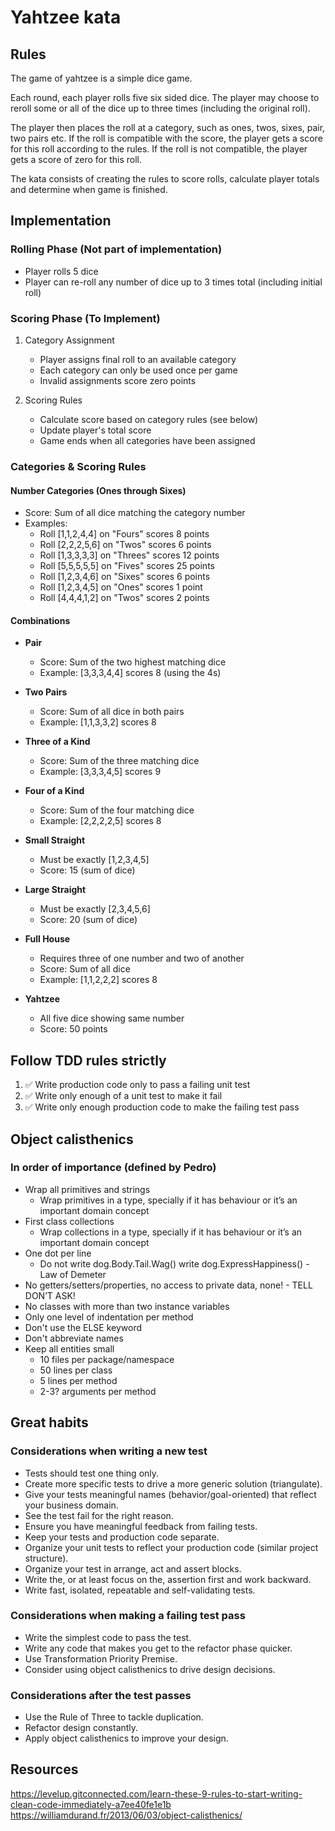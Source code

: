 # Yahtzee kata

## Rules

The game of yahtzee is a simple dice game.

Each round, each player rolls five six sided dice.
The player may choose to reroll some or all of the dice up to three times (including the original roll).

The player then places the roll at a category, such as ones, twos, sixes, pair, two pairs etc.
If the roll is compatible with the score, the player gets a score for this roll according to the rules.
If the roll is not compatible, the player gets a score of zero for this roll.

The kata consists of creating the rules to score rolls, calculate player totals and determine when game is finished.

## Implementation

### Rolling Phase (Not part of implementation)

- Player rolls 5 dice
- Player can re-roll any number of dice up to 3 times total (including initial roll)

### Scoring Phase (To Implement)

1. Category Assignment

   - Player assigns final roll to an available category
   - Each category can only be used once per game
   - Invalid assignments score zero points

2. Scoring Rules
   - Calculate score based on category rules (see below)
   - Update player's total score
   - Game ends when all categories have been assigned

### Categories & Scoring Rules

#### Number Categories (Ones through Sixes)

- Score: Sum of all dice matching the category number
- Examples:
  - Roll [1,1,2,4,4] on "Fours" scores 8 points
  - Roll [2,2,2,5,6] on "Twos" scores 6 points
  - Roll [1,3,3,3,3] on "Threes" scores 12 points
  - Roll [5,5,5,5,5] on "Fives" scores 25 points
  - Roll [1,2,3,4,6] on "Sixes" scores 6 points
  - Roll [1,2,3,4,5] on "Ones" scores 1 point
  - Roll [4,4,4,1,2] on "Twos" scores 2 points

#### Combinations

- **Pair**

  - Score: Sum of the two highest matching dice
  - Example: [3,3,3,4,4] scores 8 (using the 4s)

- **Two Pairs**

  - Score: Sum of all dice in both pairs
  - Example: [1,1,3,3,2] scores 8

- **Three of a Kind**

  - Score: Sum of the three matching dice
  - Example: [3,3,3,4,5] scores 9

- **Four of a Kind**

  - Score: Sum of the four matching dice
  - Example: [2,2,2,2,5] scores 8

- **Small Straight**

  - Must be exactly [1,2,3,4,5]
  - Score: 15 (sum of dice)

- **Large Straight**

  - Must be exactly [2,3,4,5,6]
  - Score: 20 (sum of dice)

- **Full House**

  - Requires three of one number and two of another
  - Score: Sum of all dice
  - Example: [1,1,2,2,2] scores 8

- **Yahtzee**
  - All five dice showing same number
  - Score: 50 points

## Follow TDD rules strictly

1. ✅ Write production code only to pass a failing unit test
2. ✅ Write only enough of a unit test to make it fail
3. ✅ Write only enough production code to make the failing test pass

## Object calisthenics

### In order of importance (defined by Pedro)

- Wrap all primitives and strings
  - Wrap primitives in a type, specially if it has behaviour or it’s an important domain concept
- First class collections
  - Wrap collections in a type, specially if it has behaviour or it’s an important domain concept
- One dot per line
  - Do not write dog.Body.Tail.Wag() write dog.ExpressHappiness() - Law of Demeter
- No getters/setters/properties, no access to private data, none! - TELL DON’T ASK!
- No classes with more than two instance variables
- Only one level of indentation per method
- Don't use the ELSE keyword
- Don't abbreviate names
- Keep all entities small
  - 10 files per package/namespace
  - 50 lines per class
  - 5 lines per method
  - 2-3? arguments per method

## Great habits

### Considerations when writing a new test

- Tests should test one thing only.
- Create more specific tests to drive a more generic solution (triangulate).
- Give your tests meaningful names (behavior/goal-oriented) that reflect your business domain.
- See the test fail for the right reason.
- Ensure you have meaningful feedback from failing tests.
- Keep your tests and production code separate.
- Organize your unit tests to reflect your production code (similar project structure).
- Organize your test in arrange, act and assert blocks.
- Write the, or at least focus on the, assertion first and work backward.
- Write fast, isolated, repeatable and self-validating tests.

### Considerations when making a failing test pass

- Write the simplest code to pass the test.
- Write any code that makes you get to the refactor phase quicker.
- Use Transformation Priority Premise.
- Consider using object calisthenics to drive design decisions.

### Considerations after the test passes

- Use the Rule of Three to tackle duplication.
- Refactor design constantly.
- Apply object calisthenics to improve your design.

## Resources

<https://levelup.gitconnected.com/learn-these-9-rules-to-start-writing-clean-code-immediately-a7ee40fe1e1b>
<https://williamdurand.fr/2013/06/03/object-calisthenics/>
